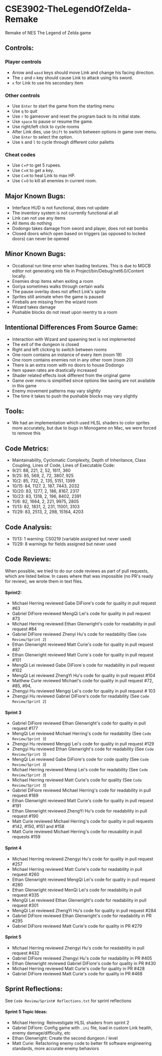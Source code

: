 # CSE3902-TheLegendOfZelda-Remake
Remake of NES The Legend of Zelda game

## Controls:
### Player controls
- Arrow and `wasd` keys should move Link and change his facing direction.
- The `z` and `n` key should cause Link to attack using his sword.
- `x` for Link to use his secondary item

### Other controls
- Use `Enter` to start the game from the starting menu
- Use `q` to quit
- Use `r` to gameover and reset the program back to its initial state.
- Use `space` to pause or resume the game.
- Use right/left click to cycle rooms
- After Link dies, use `Shift` to switch between options in game over menu. Use `Enter` to select the option.
- Use `k` and `l` to cycle through different color palletts

### Cheat codes
- Use `C`+`P` to get 5 rupees.
- Use `C`+`K` to get a key.
- Use `C`+`H` to heal Link to max HP.
- Use `C`+`O` to kill all enemies in current room.

## Major Known Bugs:
- Interface HUD is not functional, does not update
- The inventory system is not currently functional at all
-   Link can not use any items
-   All items do nothing
- Dodongo takes damage from sword and player, does not eat bombs
- Closed doors which open based on triggers (as opposed to locked doors) can never be opened

## Minor Known Bugs:
- Occational run time error when loading textures. This is due to MGCB editor not generating xnb file in Project/bin/Debug/net6.0/Content locally.
- Enemies drop items when exiting a room
- Goriya sometimes walks through certain walls
- The pause overlay does not affect Link's sprite
- Sprites still animate when the game is paused
- Fireballs are missing from the wizard room
- Wizard takes damage
- Pushable blocks do not reset upon reentry to a room

## Intentional Differences From Source Game:
- Interaction with Wizard and spawning text is not implemented
- The exit of the dungeon is closed
- Right and left clicking to switch between rooms
- One room contains an instance of every item (room 19)
- One room contains enemies not in any other room (room 20)
- There is an extra room with no doors to house Dodongo
- Item spawn rates are drastically increased
- Shader related effects look different from the original game
- Game over menu is simplified since options like saving are not available in this game
- Enemy movement patterns may vary slightly
- The time it takes to push the pushable blocks may vary slightly

## Tools:
- We had an implementation which used HLSL shaders to color sprites more accurately, but due to bugs in Monogame on Mac, we were forced to remove this

## Code Metrics:
-   Maintainability, Cyclomatic Complexity, Depth of Inheritance, Class Coupling, Lines of Code, Lines of Executable Code:
-   9/21: 88, 221, 2, 52, 1611, 360
-   9/25: 85, 569, 2, 72, 3807, 925
-   10/2: 85, 732, 2, 135, 5151, 1399
-   10/15: 84, 1127, 2, 187, 7443, 2032
-   10/20: 83, 1277, 2, 186, 8167, 2317
-   10/23: 83, 1318, 2, 196, 8402, 2391
-   11/6: 82, 1664, 2, 221, 9975, 2805
-   11/13: 82, 1831, 2, 231, 11001, 3103
-   11/29: 83, 2513, 2, 298, 15164, 4203

## Code Analysis:
-  11/13: 1 warning: CS0219 (variable assigned but never used)
-  11/29: 8 warnings for fields assigned but never used

## Code Reviews:
When possible, we tried to do our code reviews as part of pull requests, which are listed below. In cases where that was impossible (no PR's ready for review), we wrote them in text files.

#### Sprint2:
- Michael Herring reviewed Gabe DiFiore's code for quality in pull request #63
- Gabriel DiFiore reviewed MengQi Lei's code for quality in pull request #73
- Michael Herring reviewed Ethan Glenwright's code for readability in pull request #84
- Gabriel DiFiore reviewed Zhenyi Hu's code for readability (See `Code Review/Sprint 2`)
- Ethan Glenwright reviewed Matt Curie's code for quality in pull request #87
- Ethan Glenwright reviewed Matt Curie`s code for quality in pull request #101
- MengQi Lei reviewed Gabe DiFiore`s code for readability in pull request #102
- MengQi Lei reviewed ZhengYi Hu's code for quality in pull request #104
- Matthew Curie reviewed Michael's code for quality in pull request #72, #85, #94,
- Zhengyi Hu reviewed Mengqi Lei's code for quality in pull request # 103
- Zhengyi Hu reviewed Gabriel DiFiore's code for readability (See `Code Review/Sprint 2`)


#### Sprint 3
- Gabriel DiFiore reviewed Ethan Glenwright's code for quality in pull request #177
- MengQi Lei reviewed Michael Herring's code for readability (See `Code Review/Sprint 3`)
- Zhengyi Hu reviewed Mengqi Lei's code for quality in pull request #129
- Zhengyi Hu reviewed Ethan Glenwright's code for readability (See `Code Review/Sprint 3`)
- MengQi Lei reviewed Gabe DiFiore's code for code quality (See `Code Review/Sprint 3`)
- Michael Herring reviewed Menqi Lei's code for readability (See `Code Review/Sprint 3`)
- Michael Herring reviewed Matt Curie's code for quality (See `Code Review/Sprint 3`)
- Gabriel DiFiore reviewed Michael Herring's code for readability in pull request #189
- Ethan Glenwright reviewed Matt Curie's code for quality in pull request #191
- Ethan Glenwright reviewed ZhengYi Hu's code for readability in pull request #190
- Matt Curie reviewed Michael Herring's code for quality in pull requests #142, #150, #151 and #158
- Matt Curie reviewed Michael Herring's code for reusability in pull requests #159

#### Sprint 4
- Michael Herring reviewed Zhengyi Hu's code for quality in pull request #257
- Michael Herring reviewed Matt Curie's code for readability in pull request #260
- Ethan Glenwright reviewed MengQi Lei's code for quality in pull request #280
- Ethan Glenwright reviewd MenQi Lei's code for readability in pull request #335
- MengQi Lei reviewed Ethan Glenwright's code for readability in pull request #301
- MengQi Lei reviewed ZhengYi Hu's code for quality in pull request #284
- Gabriel DiFiore reviewed Ethan Glenwright's code for readability in PR #295
- Gabriel DiFiore reviewed Matt Curie's code for quality in PR #279

#### Sprint 5
- Michael Herring reviewed Zhengyi Hu's code for readability in pull request #432
- Gabriel DiFiore reviewed Zhengyi Hu's code for readability in PR #405
- Ethan Glenwright reviewed Gabriel DiFiore's code for quality in PR #430
- Michael Herring reviewed Matt Curie's code for quality in PR #428
- Gabriel DiFiore reviewed Matt Curie's code for quality in PR #468

## Sprint Reflections:
See `Code Review/Sprint# Reflections.txt` for sprint reflections

#### Sprint 5 Topic Ideas:
- Michael Herring: Reinvestigate HLSL shaders from sprint 2
- Gabriel DiFiore: Config game with `.ini` file, load in custom Link health, enemy damage/difficulty, etc
- Ethan Glenwright: Create the second dungeon / level
- Matt Curie: Refactoring enemy code to better fit software engineering standards, more accurate enemy behaviors
